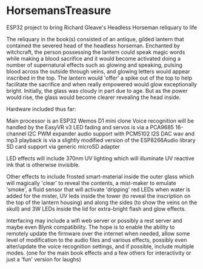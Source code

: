 # HorsemansTreasure
ESP32 project to bring Richard Gleave's Headless Horseman reliquary to life

The reliquary in the book(s) consisted of an antique, gilded lantern that contained the severed head of the headless horseman. Enchanted by witchcraft, the person possessing the lantern could speak magic words while making a blood sacrifice and it would become activated doing a number of supernatural effects such as glowing and speaking, pulsing blood across the outside through veins, and glowing letters would appear inscribed in the top.
The lantern would 'offer' a spike out of the top to help facilitate the sacrifice and when really empowered would glow exceptionally bright. Initially, the glass was cloudy in part due to age. But as the power would rise, the glass would become clearer revealing the head inside.

Hardware included thus far:

Main processor is an ESP32 Wemos D1 mini clone
Voice recognition will be handled by the EasyVR v3
LED fading and servos is via a PCA9685 16-channel I2C PWM expander 
audio support with PCM5102 I2S DAC
wav and mp3 playback is via a slightly modified version of the ESP8266Audio library
SD card support via generic microSD adapter

LED effects will include 370nm UV lighting which will illuminate UV reactive ink that is otherwise invisible.

Other effects to include frosted smart-material inside the outer glass which will magically 'clear' to reveal the contents, a mist-maker to emulate 'smoke', a fluid sensor that will activate 'dripping' red LEDs when water is added for the mister, UV leds inside the tower (to reveal the inscription on the top of the lantern housing) and along the sides (to show the veins on the skull) and 3W LEDs inside the lid for extra-bright flash and glow effects.

Interfacing may include a wifi web server or possibly a rest server and maybe even Blynk compatibility. The hope is to enable the ability to remotely update the firmware over the internet when needed, allow some level of modification to the audio files and various effects, possibly even alter/update the voice recognition settings, and if possible, include multiple modes. (one for the main book effects and a few others for interactivity or just a 'fun' version for laughs)
